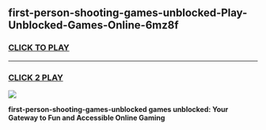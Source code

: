
## first-person-shooting-games-unblocked-Play-Unblocked-Games-Online-6mz8f
<h3>
<a href="https://premium76.site?title=first-person-shooting-games-unblocked&ref=25A">CLICK TO PLAY</a></h3>
<hr>

<h3>
<a href="https://premium76.site?title=first-person-shooting-games-unblocked&ref=25A">CLICK 2 PLAY</a>
  
</h3>

<a href="https://premium76.site?title=first-person-shooting-games-unblocked&ref=25A"><img src="https://clearcache.store/games.png"></a>


**first-person-shooting-games-unblocked games unblocked: Your Gateway to Fun and Accessible Online Gaming**
